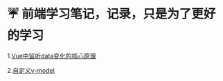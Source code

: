 # ☔️ 前端学习笔记，记录，只是为了更好的学习

1.[Vue中监听data变化的核心原理](https://github.com/fuhangyy/Vue-Blog/issues/1)

2.[自定义v-model](https://github.com/fuhangyy/Vue-Blog/issues/2)
